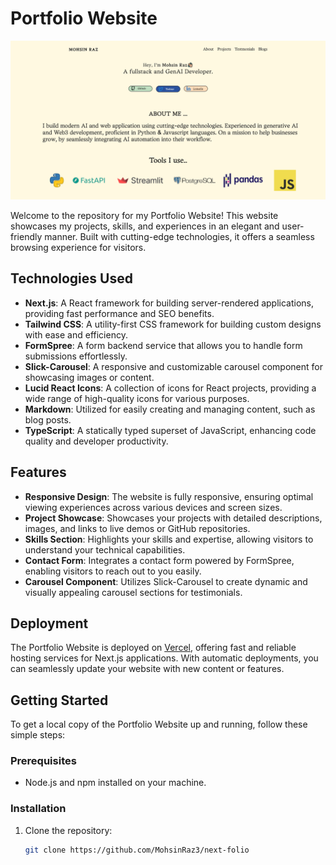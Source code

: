# Portfolio Website
![Mohsin's Portfolio](https://github.com/MohsinRaz3/next-folio/blob/main/public/mohsin-portfolio.png)



Welcome to the repository for my Portfolio Website! This website showcases my projects, skills, and experiences in an elegant and user-friendly manner. Built with cutting-edge technologies, it offers a seamless browsing experience for visitors.

## Technologies Used





- **Next.js**: A React framework for building server-rendered applications, providing fast performance and SEO benefits.
- **Tailwind CSS**: A utility-first CSS framework for building custom designs with ease and efficiency.
- **FormSpree**: A form backend service that allows you to handle form submissions effortlessly.
- **Slick-Carousel**: A responsive and customizable carousel component for showcasing images or content.
- **Lucid React Icons**: A collection of icons for React projects, providing a wide range of high-quality icons for various purposes.
- **Markdown**: Utilized for easily creating and managing content, such as blog posts.
- **TypeScript**: A statically typed superset of JavaScript, enhancing code quality and developer productivity.

## Features

- **Responsive Design**: The website is fully responsive, ensuring optimal viewing experiences across various devices and screen sizes.
- **Project Showcase**: Showcases your projects with detailed descriptions, images, and links to live demos or GitHub repositories.
- **Skills Section**: Highlights your skills and expertise, allowing visitors to understand your technical capabilities.
- **Contact Form**: Integrates a contact form powered by FormSpree, enabling visitors to reach out to you easily.
- **Carousel Component**: Utilizes Slick-Carousel to create dynamic and visually appealing carousel sections for testimonials.

## Deployment

The Portfolio Website is deployed on [Vercel](https://vercel.com/), offering fast and reliable hosting services for Next.js applications. With automatic deployments, you can seamlessly update your website with new content or features.

## Getting Started

To get a local copy of the Portfolio Website up and running, follow these simple steps:

### Prerequisites

- Node.js and npm installed on your machine.

### Installation

1. Clone the repository:
   ```bash
   git clone https://github.com/MohsinRaz3/next-folio
